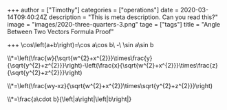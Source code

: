 +++
author = ["Timothy"]
categories = ["operations"]
date = 2020-03-14T09:40:24Z
description = "This is meta description. Can you read this?"
image = "images/2020-three-quarters-3.png"
tage = ["tags"]
title = "Angle Between Two Vectors Formula Proof"

+++
\\cos\\left(a+b\\right)=\\cos a\\cos b\\ -\\ \\sin a\\sin b

\\\\*=\\left(\\frac{w}{\\sqrt{w^{2}+x^{2}}}\\times\\frac{y}{\\sqrt{y^{2}+z^{2}}}\\right)-\\left(\\frac{x}{\\sqrt{w^{2}+x^{2}}}\\times\\frac{z}{\\sqrt{y^{2}+z^{2}}}\\right)

\\\\*=\\left(\\frac{wy-xz}{\\sqrt{w^{2}+x^{2}}\\times\\sqrt{y^{2}+z^{2}}}\\right)

\\\\*=\\frac{a\\cdot b}{\\left|a\\right|\\left|b\\right|}